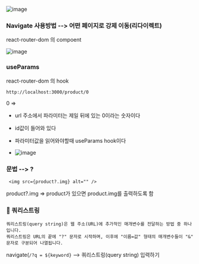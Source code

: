 

![image](https://github.com/OnlyREHA/React/assets/145514740/42dbd808-8157-407a-b6df-b1ed1986cf91)


### Navigate 사용방법  --> 어떤 페이지로 강제 이동(리다이렉트)
react-router-dom 의 compoent

![image](https://github.com/OnlyREHA/React/assets/145514740/61048901-ba1a-4490-82c4-9c99d55754ee)

### useParams
react-router-dom 의 hook

```
http://localhost:3000/product/0
```

0 =>

- url 주소에서 파라미터는 제일 뒤에 있는 0이라는 숫자이다
- id값이 들어와 있다
- 파라미터값을 읽어와야할때 useParams hook이다

- ![image](https://github.com/OnlyREHA/React/assets/145514740/f4134c8a-fd2f-4cb9-b595-ee38dc9f9b7d)

### 문법  --> ?
```
 <img src={product?.img} alt="" />
```
product?.img => product가 있으면 product.img를 출력하도록 함


### 💠 쿼리스트링 
```
쿼리스트링(query string)은 웹 주소(URL)에 추가적인 매개변수를 전달하는 방법 중 하나입니다.
쿼리스트링은 URL의 끝에 "?" 문자로 시작하며, 이후에 "이름=값" 형태의 매개변수들이 "&" 문자로 구분되어 나열됩니다.
```

 navigate(`/?q = ${keyword}`  --> 쿼리스트링(query string) 입력하기




